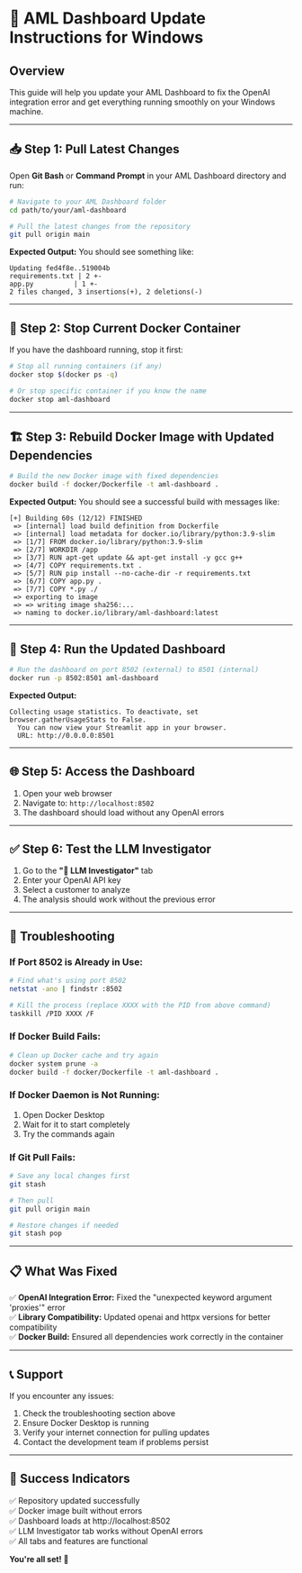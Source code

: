 # 🚀 AML Dashboard Update Instructions for Windows

## Overview
This guide will help you update your AML Dashboard to fix the OpenAI integration error and get everything running smoothly on your Windows machine.

---

## 📥 Step 1: Pull Latest Changes

Open **Git Bash** or **Command Prompt** in your AML Dashboard directory and run:

```bash
# Navigate to your AML Dashboard folder
cd path/to/your/aml-dashboard

# Pull the latest changes from the repository
git pull origin main
```

**Expected Output:** You should see something like:
```
Updating fed4f8e..519004b
requirements.txt | 2 +-
app.py          | 1 +-
2 files changed, 3 insertions(+), 2 deletions(-)
```

---

## 🔧 Step 2: Stop Current Docker Container

If you have the dashboard running, stop it first:

```bash
# Stop all running containers (if any)
docker stop $(docker ps -q)

# Or stop specific container if you know the name
docker stop aml-dashboard
```

---

## 🏗️ Step 3: Rebuild Docker Image with Updated Dependencies

```bash
# Build the new Docker image with fixed dependencies
docker build -f docker/Dockerfile -t aml-dashboard .
```

**Expected Output:** You should see a successful build with messages like:
```
[+] Building 60s (12/12) FINISHED
 => [internal] load build definition from Dockerfile
 => [internal] load metadata for docker.io/library/python:3.9-slim
 => [1/7] FROM docker.io/library/python:3.9-slim
 => [2/7] WORKDIR /app
 => [3/7] RUN apt-get update && apt-get install -y gcc g++
 => [4/7] COPY requirements.txt .
 => [5/7] RUN pip install --no-cache-dir -r requirements.txt
 => [6/7] COPY app.py .
 => [7/7] COPY *.py ./
 => exporting to image
 => => writing image sha256:...
 => naming to docker.io/library/aml-dashboard:latest
```

---

## 🚀 Step 4: Run the Updated Dashboard

```bash
# Run the dashboard on port 8502 (external) to 8501 (internal)
docker run -p 8502:8501 aml-dashboard
```

**Expected Output:**
```
Collecting usage statistics. To deactivate, set browser.gatherUsageStats to False.
  You can now view your Streamlit app in your browser.
  URL: http://0.0.0.0:8501
```

---

## 🌐 Step 5: Access the Dashboard

1. Open your web browser
2. Navigate to: `http://localhost:8502`
3. The dashboard should load without any OpenAI errors

---

## ✅ Step 6: Test the LLM Investigator

1. Go to the **"🤖 LLM Investigator"** tab
2. Enter your OpenAI API key
3. Select a customer to analyze
4. The analysis should work without the previous error

---

## 🔧 Troubleshooting

### **If Port 8502 is Already in Use:**
```bash
# Find what's using port 8502
netstat -ano | findstr :8502

# Kill the process (replace XXXX with the PID from above command)
taskkill /PID XXXX /F
```

### **If Docker Build Fails:**
```bash
# Clean up Docker cache and try again
docker system prune -a
docker build -f docker/Dockerfile -t aml-dashboard .
```

### **If Docker Daemon is Not Running:**
1. Open Docker Desktop
2. Wait for it to start completely
3. Try the commands again

### **If Git Pull Fails:**
```bash
# Save any local changes first
git stash

# Then pull
git pull origin main

# Restore changes if needed
git stash pop
```

---

## 📋 What Was Fixed

✅ **OpenAI Integration Error:** Fixed the "unexpected keyword argument 'proxies'" error  
✅ **Library Compatibility:** Updated openai and httpx versions for better compatibility  
✅ **Docker Build:** Ensured all dependencies work correctly in the container  

---

## 📞 Support

If you encounter any issues:
1. Check the troubleshooting section above
2. Ensure Docker Desktop is running
3. Verify your internet connection for pulling updates
4. Contact the development team if problems persist

---

## 🎯 Success Indicators

✅ Repository updated successfully  
✅ Docker image built without errors  
✅ Dashboard loads at http://localhost:8502  
✅ LLM Investigator tab works without OpenAI errors  
✅ All tabs and features are functional  

**You're all set! 🎉** 